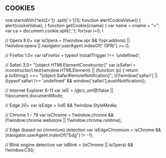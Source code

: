 ## COOKIES

<body> 
  <div class='row">
  	<input id="username" type="text" class="form-control " placeholder="username" aria-label="username">
  </div>

  Nume utilizator: <button class="btn btn-success custom" type="button" id="addUsernameCookie" onclick="setUsernameCookie()">Salveaza</button>
  
 Versiune browser: 

<script> 
  document.cookie = "session=test GDPR"; 
  document.cookie = "favorite_task=collect Data"; 
  document.cookie = "username=Diana C";
  document.cookie = "browser=chrome";
  document.cookie = "browser=chrome";
  document.cookie = "expires=Fri, 11 Dec 2030 14:00:00 UTC";
  function alertCookie() { alert(document.cookie); } 
  
 
  document.cookie = "test1=Hello";
  document.cookie = "test2=World";

  const cookieValue = document.cookie
    .split('; ')
    .find(row => row.startsWith('test2='))
    .split('=')[1];

  function alertCookieValue() {
    alert(cookieValue);
  }


  function getCookie(cname) {
    var name = cname + "=";
    var ca = document.cookie.split(';');
    for(var i=0; i<ca.length; i++) {
        var c = ca[i];
        while (c.charAt(0)==' ') c = c.substring(1);
        if (c.indexOf(name) == 0) return c.substring(name.length,c.length);
    }
    return "";
}

function GetCookies() {
    document.getElementById('txtFirstName').value = getCookie('CTFirstName');
}

</script>
  
// Opera 8.0+
var isOpera = (!!window.opr && !!opr.addons) || !!window.opera || navigator.userAgent.indexOf(' OPR/') >= 0;

// Firefox 1.0+
var isFirefox = typeof InstallTrigger !== 'undefined';

// Safari 3.0+ "[object HTMLElementConstructor]" 
var isSafari = /constructor/i.test(window.HTMLElement) || (function (p) { return p.toString() === "[object SafariRemoteNotification]"; })(!window['safari'] || (typeof safari !== 'undefined' && window['safari'].pushNotification));

// Internet Explorer 6-11
var isIE = /*@cc_on!@*/false || !!document.documentMode;

// Edge 20+
var isEdge = !isIE && !!window.StyleMedia;

// Chrome 1 - 79
var isChrome = !!window.chrome && (!!window.chrome.webstore || !!window.chrome.runtime);

// Edge (based on chromium) detection
var isEdgeChromium = isChrome && (navigator.userAgent.indexOf("Edg") != -1);

// Blink engine detection
var isBlink = (isChrome || isOpera) && !!window.CSS;


  
  <body onunload="WriteCookies()" onload="GetCookies()">

</body>
